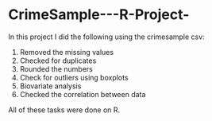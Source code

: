 # CrimeSample---R-Project-

In this project I did the following using the crimesample csv:

1. Removed the missing values
2. Checked for duplicates
3. Rounded the numbers
4. Check for outliers using boxplots
5. Biovariate analysis
6. Checked the correlation between data

All of these tasks were done on R.
